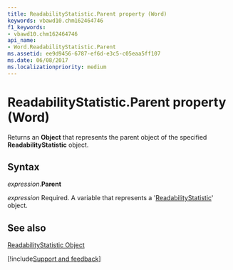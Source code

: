 ```yaml
---
title: ReadabilityStatistic.Parent property (Word)
keywords: vbawd10.chm162464746
f1_keywords:
- vbawd10.chm162464746
api_name:
- Word.ReadabilityStatistic.Parent
ms.assetid: ee9d9456-6787-ef6d-e3c5-c05eaa5ff107
ms.date: 06/08/2017
ms.localizationpriority: medium
---
```



# ReadabilityStatistic.Parent property (Word)

Returns an **Object** that represents the parent object of the specified **ReadabilityStatistic** object.


## Syntax

_expression_.**Parent**

_expression_ Required. A variable that represents a '[ReadabilityStatistic](Word.ReadabilityStatistic.md)' object.


## See also


[ReadabilityStatistic Object](Word.ReadabilityStatistic.md)

[!include[Support and feedback](~/includes/feedback-boilerplate.md)]